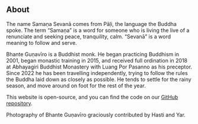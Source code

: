 ## About

The name Samaṇa Sevanā comes from Pāḷi, the language the Buddha spoke. The term “Samaṇa” is a word for someone who is living the live of a renunciate and seeking peace, tranquility, calm. “Sevanā” is a word meaning to follow and serve.

Bhante Guṇavīro is a Buddhist monk. He began practicing Buddhism in 2001, began monastic training in 2015, and received full ordination in 2018 at Abhayagiri Buddhist Monastery with Luang Por Pasanno as his preceptor. Since 2022 he has been travelling independently, trying to follow the rules the Buddha laid down as closely as possible. He tends to settle for the rainy season, and move around on foot for the rest of the year.

This website is open-source, and you can find the code on our [GitHub repository](https://github.com/samanasevana/samanasevanasite).

Photography of Bhante Guṇavīro graciously contributed by Hasti and Yar.
